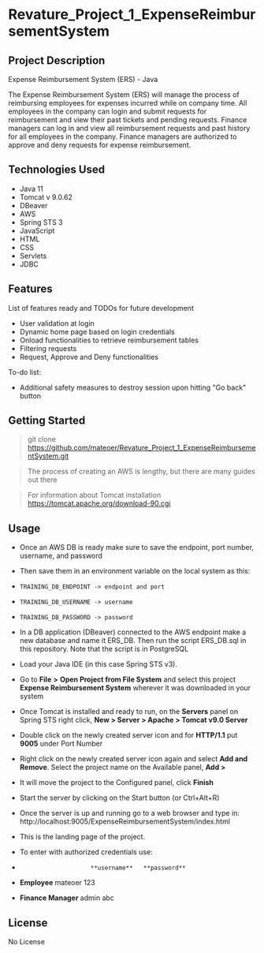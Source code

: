 # Revature_Project_1_ExpenseReimbursementSystem

## Project Description
Expense Reimbursement System (ERS) - Java

The Expense Reimbursement System (ERS) will manage the process of reimbursing employees for expenses incurred while on company time. All employees in the company can login and submit requests for reimbursement and view their past tickets and pending requests. Finance managers can log in and view all reimbursement requests and past history for all employees in the company. Finance managers are authorized to approve and deny requests for expense reimbursement.

## Technologies Used

* Java 11
* Tomcat v 9.0.62
* DBeaver
* AWS 
* Spring STS 3
* JavaScript
* HTML
* CSS
* Servlets
* JDBC

## Features

List of features ready and TODOs for future development
* User validation at login
* Dynamic home page based on login credentials
* Onload functionalities to retrieve reimbursement tables
* Filtering requests
* Request, Approve and Deny functionalities

To-do list:
* Additional safety measures to destroy session upon hitting "Go back" button


## Getting Started

> git clone https://github.com/mateoer/Revature_Project_1_ExpenseReimbursementSystem.git

> The process of creating an AWS is lengthy, but there are many guides out there

> For information about Tomcat installation https://tomcat.apache.org/download-90.cgi


## Usage

- Once an AWS DB is ready make sure to save the endpoint, port number, username, and password
- Then save them in an environment variable on the local system as this:
-     TRAINING_DB_ENDPOINT -> endpoint and port
-     TRAINING_DB_USERNAME -> username
-     TRAINING_DB_PASSWORD -> password
- In a DB application (DBeaver) connected to the AWS endpoint make a new database and name it ERS_DB. Then run the script ERS_DB.sql in this repository. 
   Note that the script is in PostgreSQL

- Load your Java IDE (in this case Spring STS v3). 
- Go to **File** **>** **Open Project from File System** and select this project
  **Expense Reimbursement System** wherever it was downloaded in your system


- Once Tomcat is installed and ready to run, on the **Servers** panel on Spring STS right click, **New > Server > Apache > Tomcat v9.0 Server** 
-  Double click on the newly created server icon and for **HTTP/1.1** put **9005** under Port Number
-  Right click on the newly created server icon again and select **Add and Remove**. Select the project name on the Available panel, **Add >**
-  It will move the project to the Configured panel, click **Finish**
-  Start the server by clicking on the Start button (or Ctrl+Alt+R)
  
-  Once the server is up and running go to a web browser and type in:
     http://localhost:9005/ExpenseReimbursementSystem/index.html
-  This is the landing page of the project.
  
- To enter with authorized credentials use:
 -                         **username**   **password**
  - **Employee**             mateoer         123
  - **Finance Manager**       admin          abc




## License

No License
